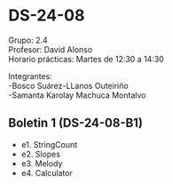 # DS-24-08

Grupo: 2.4<br>
Profesor: David Alonso<br>
Horario prácticas: Martes de 12:30 a 14:30<br>

Integrantes: <br>
  -Bosco Suárez-LLanos Outeiriño<br>
  -Samanta Karolay Machuca Montalvo<br>
 
 ## Boletin 1  (DS-24-08-B1)
 
  - e1. StringCount
  - e2. Slopes
  - e3. Melody
  - e4. Calculator
 
 
